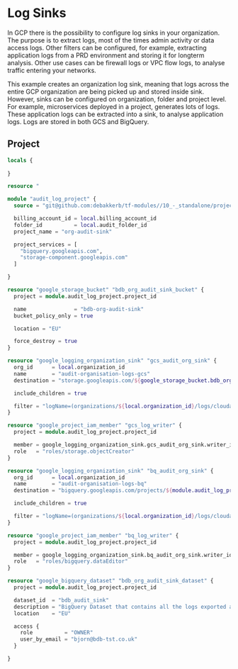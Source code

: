 # Log Sinks
In GCP there is the possibility to configure log sinks in your organization.  The purpose is to extract logs, most of the times admin activity or data access logs.  Other filters can be configured, for example, extracting application logs from a PRD environment and storing it for longterm analysis.  Other use cases can be firewall logs or VPC flow logs, to analyse traffic entering your networks.

This example creates an organization log sink, meaning that logs across the entire GCP organization are being picked up and stored inside sink.  However, sinks can be configured on organization, folder and project level.  For example, microservices deployed in a project, generates lots of logs.  These application logs can be extracted into a sink, to analyse application logs.  Logs are stored in both GCS and BigQuery.

## Project

```terraform
locals {
    
}

resource "


```

```terraform
module "audit_log_project" {
  source = "git@github.com:debakkerb/tf-modules//10_-_standalone/project"

  billing_account_id = local.billing_account_id
  folder_id          = local.audit_folder_id
  project_name = "org-audit-sink"

  project_services = [
    "bigquery.googleapis.com",
    "storage-component.googleapis.com"
  ]

}

resource "google_storage_bucket" "bdb_org_audit_sink_bucket" {
  project = module.audit_log_project.project_id

  name               = "bdb-org-audit-sink"
  bucket_policy_only = true

  location = "EU"

  force_destroy = true
}

resource "google_logging_organization_sink" "gcs_audit_org_sink" {
  org_id      = local.organization_id
  name        = "audit-organisation-logs-gcs"
  destination = "storage.googleapis.com/${google_storage_bucket.bdb_org_audit_sink_bucket.id}"

  include_children = true

  filter = "logName=(organizations/${local.organization_id}/logs/cloudaudit.googleapis.com%2Factivity OR organizations/${local.organization_id}/logs/cloudaudit.googleapis.com%2Fdata_access OR organizations/${local.organization_id}/logs/cloudaudit.googleapis.com%2Fsystem_event)"
}

resource "google_project_iam_member" "gcs_log_writer" {
  project = module.audit_log_project.project_id

  member = google_logging_organization_sink.gcs_audit_org_sink.writer_identity
  role   = "roles/storage.objectCreator"
}

resource "google_logging_organization_sink" "bq_audit_org_sink" {
  org_id      = local.organization_id
  name        = "audit-organisation-logs-bq"
  destination = "bigquery.googleapis.com/projects/${module.audit_log_project.project_id}/datasets/${google_bigquery_dataset.bdb_org_audit_sink_dataset.dataset_id}"

  include_children = true

  filter = "logName=(organizations/${local.organization_id}/logs/cloudaudit.googleapis.com%2Factivity OR organizations/${local.organization_id}/logs/cloudaudit.googleapis.com%2Fdata_access OR organizations/${local.organization_id}/logs/cloudaudit.googleapis.com%2Fsystem_event)"
}

resource "google_project_iam_member" "bq_log_writer" {
  project = module.audit_log_project.project_id

  member = google_logging_organization_sink.bq_audit_org_sink.writer_identity
  role   = "roles/bigquery.dataEditor"
}

resource "google_bigquery_dataset" "bdb_org_audit_sink_dataset" {
  project = module.audit_log_project.project_id

  dataset_id  = "bdb_audit_sink"
  description = "BigQuery Dataset that contains all the logs exported at Organization level."
  location    = "EU"

  access {
    role          = "OWNER"
    user_by_email = "bjorn@bdb-tst.co.uk"
  }

}
```